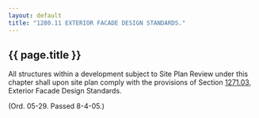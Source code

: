 ```yaml
---
layout: default 
title: "1280.11 EXTERIOR FACADE DESIGN STANDARDS."
---
```


{{ page.title }}
----------------

All structures within a development subject to Site Plan Review under
this chapter shall upon site plan comply with the provisions of Section
[1271.03](528da505.html), Exterior Facade Design Standards.

(Ord. 05-29. Passed 8-4-05.)
